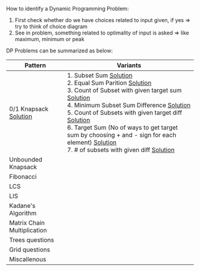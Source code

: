 How to identify a Dynamic Programming Problem:

1. First check whether do we have choices related to input given, if yes => try to think of choice diagram
2. See in problem, something related to optimality of input is asked => like maximum, minimum or peak

DP Problems can be summarized as below:


| Pattern | Variants |
| - | - |
| 0/1 Knapsack [Solution](https://github.com/pranjalsaxena10/DSA-problems-solutions/blob/dynamic-programming/Dynamic-Programming/0-1_Knapsack/Solution.java) | 1. Subset Sum [Solution](https://github.com/pranjalsaxena10/DSA-problems-solutions/blob/dynamic-programming/Dynamic-Programming/Subset-sum-and-equal-sum-partition/Solution.java)<br>2. Equal Sum Parition [Solution](https://github.com/pranjalsaxena10/DSA-problems-solutions/blob/dynamic-programming/Dynamic-Programming/Subset-sum-and-equal-sum-partition/Solution.java)<br>3. Count of Subset with given target sum [Solution](https://github.com/pranjalsaxena10/DSA-problems-solutions/blob/dynamic-programming/Dynamic-Programming/Count-of-subset-with-target-sum/Solution.java)<br>4. Minimum Subset Sum Difference [Solution](https://github.com/pranjalsaxena10/DSA-problems-solutions/blob/dynamic-programming/Dynamic-Programming/Minimum-Subset-Sum-Difference/Solution.java)<br>5. Count of Subsets with given target diff [Solution](https://github.com/pranjalsaxena10/DSA-problems-solutions/blob/dynamic-programming/Dynamic-Programming/Count-of-subsets-with-given-target-diff/Solution.java)<br> 6. Target Sum (No of ways to get target sum by choosing + and - sign for each element) [Solution](https://github.com/pranjalsaxena10/DSA-problems-solutions/blob/dynamic-programming/Dynamic-Programming/Target-Sum-By-choosing-sign/Solution.java)<br> 7. # of subsets with given diff [Solution](https://github.com/pranjalsaxena10/DSA-problems-solutions/blob/dynamic-programming/Dynamic-Programming/Count-of-subsets-with-given-target-diff/Solution.java)|
| Unbounded Knapsack |   |
| Fibonacci |   |
| LCS |   |
| LIS |   |
| Kadane's Algorithm |   |
| Matrix Chain Multiplication |   |
| Trees questions |   |
| Grid questions |   |
| Miscallenous |   |
